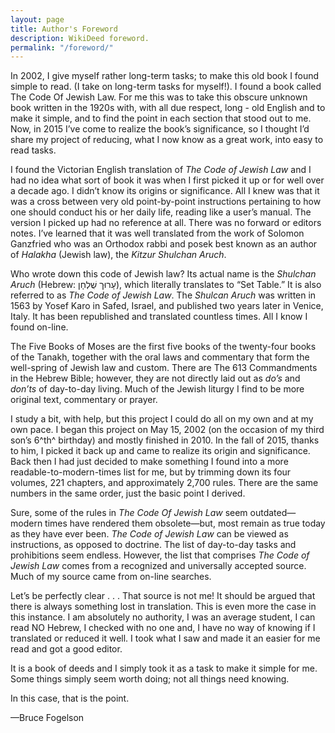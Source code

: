```yaml
---
layout: page
title: Author's Foreword
description: WikiDeed foreword. 
permalink: "/foreword/"
---
```


In 2002, I give myself rather long-term tasks; to make this old book I found simple to read. (I take on long-term tasks for myself!). I found a book called The Code Of Jewish Law. For me this was to take this obscure unknown book written in the 1920s with, with all due respect, long - old English and to make it simple, and to find the point in each section that stood out to me. Now, in 2015 I’ve come to realize the book’s significance, so I thought I’d share my project of reducing, what I now know as a great work, into easy to read tasks. 

I found the Victorian English translation of *The Code of Jewish Law* and I had no idea what sort of book it was when I first picked it up or for well over a decade ago. I didn’t know its origins or significance. All I knew was that it was a cross between very old point-by-point instructions pertaining to how one should conduct his or her daily life, reading like a user’s manual. The version I picked up had no reference at all. There was no forward or editors notes. I’ve learned that it was well translated from the work of Solomon Ganzfried who was an Orthodox rabbi and posek best known as an author of *Halakha* (Jewish law), the *Kitzur Shulchan Aruch*.

Who wrote down this code of Jewish law?  Its actual name is the *Shulchan Aruch* (Hebrew: עָרוּך שֻׁלְחָן), which literally translates to “Set Table.” It is also referred to as *The Code of Jewish Law*. The *Shulcan Aruch* was written in 1563 by Yosef Karo in Safed, Israel, and published two years later in Venice, Italy. It has been republished and translated countless times.  All I know I found on-line.

The Five Books of Moses are the first five books of the twenty-four books of the Tanakh, together with the oral laws and commentary that form the well-spring of Jewish law and custom. There are The 613 Commandments in the Hebrew Bible; however, they are not directly laid out as *do’s* and *don’ts* of day-to-day living. Much of the Jewish liturgy I find to be more original text, commentary or prayer. 

I study a bit, with help, but this project I could do all on my own and at my own pace. I began this project on May 15, 2002 (on the occasion of my third son’s 6^th^ birthday) and mostly finished in 2010. In the fall of 2015, thanks to him, I picked it back up and came to realize its origin and significance. Back then I had just decided to make something I found into a more readable-to-modern-times list for me, but by trimming down its four volumes, 221 chapters, and approximately 2,700 rules. There are the same numbers in the same order, just the basic point I derived. 

Sure, some of the rules in *The Code Of Jewish Law* seem outdated—modern times have rendered them obsolete—but, most remain as true today as they have ever been. *The Code of Jewish Law* can be viewed as instructions, as opposed to doctrine. The list of day-to-day tasks and prohibitions seem endless. However, the list that comprises *The Code of Jewish Law* comes from a recognized and universally accepted source.   Much of my source came from on-line searches.
 
Let’s be perfectly clear . . . That source is not me! It should be argued that there is always something lost in translation. This is even more the case in this instance. I am absolutely no authority, I was an average student, I can read NO Hebrew, I checked with no one and, I have no way of knowing if I translated or reduced it well. I took what I saw and made it an easier for me read and got a good editor.

It is a book of deeds and I simply took it as a task to make it simple for me. Some things simply seem worth doing; not all things need knowing.

In this case, that is the point.  
 
—Bruce Fogelson

